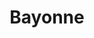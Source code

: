 ---
slug: bayonne
title: Bayonne
address: 519 Broadway Ste. 155
state: New Jersey
stateAbbreviation: NJ
city: Bayonne
postal: 07002
url: https://www.radnet.com/new-jersey-imaging-network//locations/bayonne
htmlHead: null
body: null
appointmentUrl: https://www.radnet.com/new-jersey-imaging-network/for-patients/request-appointment
walkInTitle: Walk-In Hours
walkInDetails: Mon - Fri | 8:00 am - 4:00 pm
places:
- {
    name: "New Jersey Imaging Network | Bayonne",
    longitude: -74.117448000000,
    latitude: 40.664862000000,
}
---